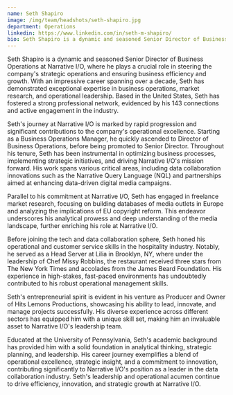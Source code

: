 ```yaml
---
name: Seth Shapiro
image: /img/team/headshots/seth-shapiro.jpg
department: Operations
linkedin: https://www.linkedin.com/in/seth-m-shapiro/
bio: Seth Shapiro is a dynamic and seasoned Senior Director of Business Operations at Narrative I/O, where he plays a crucial role in steering the company's strategic operations and ensuring business efficiency and growth.
---
```

Seth Shapiro is a dynamic and seasoned Senior Director of Business Operations at Narrative I/O, where he plays a crucial role in steering the company's strategic operations and ensuring business efficiency and growth. With an impressive career spanning over a decade, Seth has demonstrated exceptional expertise in business operations, market research, and operational leadership. Based in the United States, Seth has fostered a strong professional network, evidenced by his 143 connections and active engagement in the industry.

Seth's journey at Narrative I/O is marked by rapid progression and significant contributions to the company's operational excellence. Starting as a Business Operations Manager, he quickly ascended to Director of Business Operations, before being promoted to Senior Director. Throughout his tenure, Seth has been instrumental in optimizing business processes, implementing strategic initiatives, and driving Narrative I/O's mission forward. His work spans various critical areas, including data collaboration innovations such as the Narrative Query Language (NQL) and partnerships aimed at enhancing data-driven digital media campaigns.

Parallel to his commitment at Narrative I/O, Seth has engaged in freelance market research, focusing on building databases of media outlets in Europe and analyzing the implications of EU copyright reform. This endeavor underscores his analytical prowess and deep understanding of the media landscape, further enriching his role at Narrative I/O.

Before joining the tech and data collaboration sphere, Seth honed his operational and customer service skills in the hospitality industry. Notably, he served as a Head Server at Lilia in Brooklyn, NY, where under the leadership of Chef Missy Robbins, the restaurant received three stars from The New York Times and accolades from the James Beard Foundation. His experience in high-stakes, fast-paced environments has undoubtedly contributed to his robust operational management skills.

Seth's entrepreneurial spirit is evident in his venture as Producer and Owner of Hits Lemons Productions, showcasing his ability to lead, innovate, and manage projects successfully. His diverse experience across different sectors has equipped him with a unique skill set, making him an invaluable asset to Narrative I/O's leadership team.

Educated at the University of Pennsylvania, Seth's academic background has provided him with a solid foundation in analytical thinking, strategic planning, and leadership. His career journey exemplifies a blend of operational excellence, strategic insight, and a commitment to innovation, contributing significantly to Narrative I/O's position as a leader in the data collaboration industry. Seth's leadership and operational acumen continue to drive efficiency, innovation, and strategic growth at Narrative I/O.
